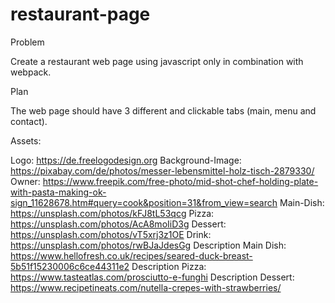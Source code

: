 # restaurant-page

Problem

Create a restaurant web page using javascript only in combination with webpack.

Plan

The web page should have 3 different and clickable tabs (main, menu and contact).

Assets:

Logo: https://de.freelogodesign.org
Background-Image: https://pixabay.com/de/photos/messer-lebensmittel-holz-tisch-2879330/
Owner: https://www.freepik.com/free-photo/mid-shot-chef-holding-plate-with-pasta-making-ok-sign_11628678.htm#query=cook&position=31&from_view=search
Main-Dish: https://unsplash.com/photos/kFJ8tL53qcg
Pizza: https://unsplash.com/photos/AcA8moIiD3g
Dessert: https://unsplash.com/photos/vT5xrj3z1OE
Drink: https://unsplash.com/photos/rwBJaJdesGg
Description Main Dish: https://www.hellofresh.co.uk/recipes/seared-duck-breast-5b51f15230006c6ce44311e2
Description Pizza: https://www.tasteatlas.com/prosciutto-e-funghi
Description Dessert: https://www.recipetineats.com/nutella-crepes-with-strawberries/
